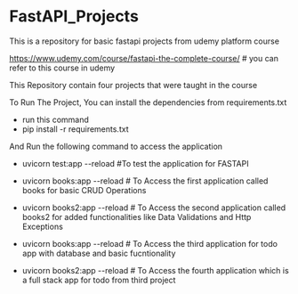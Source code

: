 # FastAPI_Projects
This is a repository for basic fastapi projects from udemy platform course

https://www.udemy.com/course/fastapi-the-complete-course/ # you can refer to this course in udemy


This Repository contain four projects that were taught in the course

To Run The Project, You can install the dependencies from requirements.txt
- run this command
- pip install -r requirements.txt

And Run the following command to access the application

- uvicorn test:app --reload #To test the application for FASTAPI

- uvicorn books:app --reload   # To Access the first application called books for basic CRUD Operations

- uvicorn books2:app --reload  # To Access the second application called books2 for added functionalities like Data Validations and Http Exceptions

- uvicorn books:app --reload   # To Access the third application for todo app with database and basic fucntionality

- uvicorn books2:app --reload  # To Access the fourth application which is a full stack app for todo from third project 